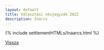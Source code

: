 ```yaml
---
layout: default
title: Választási névjegyzék 2022
description: Inárcs
---
```


{% include settlementHTMLs/Inaarcs.html %}

[Vissza](../)